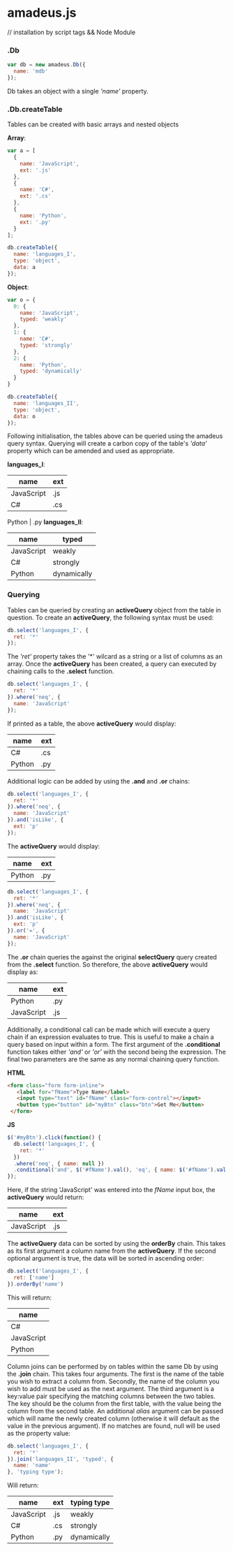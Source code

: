 # amadeus.js

// installation by script tags && Node Module

### .Db

  ```javascript
  var db = new amadeus.Db({
    name: 'mdb'
  });
  ```
  Db takes an object with a single *'name'* property.
  
### .Db.createTable

  Tables can be created with basic arrays and nested objects
  
  **Array**:
  
  ```javascript
  var a = [
    { 
      name: 'JavaScript',
      ext: '.js'
    },
    { 
      name: 'C#',
      ext: '.cs'
    },
    { 
      name: 'Python',
      ext: '.py'
    }
  ];
  
  db.createTable({
    name: 'languages_I',
    type: 'object',
    data: a
  });
  ```
  
  **Object**:
  
  ```javascript
  var o = {
    0: {
      name: 'JavaScript',
      typed: 'weakly'
    },
    1: {
      name: 'C#',
      typed: 'strongly'
    },
    2: {
      name: 'Python',
      typed: 'dynamically'
    }
  }
  
  db.createTable({
    name: 'languages_II',
    type: 'object',
    data: o
  });
  ```
  
  Following initialisation, the tables above can be queried using the amadeus query syntax. Querying will create a carbon copy of the table's *'data'* property which can be amended and used as appropriate.
  
  **languages_I**:
  
  name | ext
  ----- | -----
  JavaScript | .js
  C# | .cs

  Python | .py
 **languages_II**:
  
  name | typed
  ----- | -----
  JavaScript | weakly
  C# | strongly
  Python | dynamically

### Querying

  Tables can be queried by creating an **activeQuery** object from the table in question. To create an **activeQuery**, the following syntax must be used:
  
  ```javascript
  db.select('languages_I', {
    ret: '*'
  });
  ```
  
  The *'ret'* property takes the '\*' wilcard as a string or a list of columns as an array. Once the **activeQuery** has been created, a query can executed by chaining calls to the **.select** function.
  
  ```javascript
  db.select('languages_I', {
    ret: '*'
  }).where('neq', {
    name: 'JavaScript'
  });
  ```
  
  If printed as a table, the above **activeQuery** would display:
  
  name | ext
  ----- | -----
  C# | .cs
  Python | .py
  
  Additional logic can be added by using the **.and** and **.or** chains:
  
  ```javascript
  db.select('languages_I', {
    ret: '*'
  }).where('neq', {
    name: 'JavaScript'
  }).and('isLike', {
    ext: 'p'
  });
  ```
  The **activeQuery** would display:
  
  name | ext
  ----- | -----
  Python | .py

  ```javascript
  db.select('languages_I', {
    ret: '*'
  }).where('neq', {
    name: 'JavaScript'
  }).and('isLike', {
    ext: 'p'
  }).or('=', {
    name: 'JavaScript'
  });
  ```
  
  The **.or** chain queries the against the original **selectQuery** query created from the **.select** function. So therefore, the above **activeQuery** would display as: 
  
  name | ext
  ----- | -----
  Python | .py
  JavaScript | .js

  Additionally, a conditional call can be made which will execute a query chain if an expression evaluates to true. This is useful to make a chain a query based on input within a form. The first argument of the **.conditional** function takes either *'and'* or *'or'* with the second being the expression. The final two parameters are the same as any normal chaining query function.
  
  **HTML**
   ```html
  <form class="form form-inline">
	  <label for="fName">Type Name</label>
	  <input type="text" id="fName" class="form-control"></input>
	  <button type="button" id="myBtn" class="btn">Get Me</button>
	</form>
  ```
  **JS**
  ```javascript
  $('#myBtn').click(function() {
    db.select('languages_I', {
      ret: '*'
    })
    .where('neq', { name: null })
    .conditional('and', $('#fName').val(), 'eq', { name: $('#fName').val() })
  });
  ```
  
  Here, if the string 'JavaScript' was entered into the *fName* input box, the **activeQuery** would return:
  
  name | ext
  ----- | -----
  JavaScript | .js
  
  The **activeQuery** data can be sorted by using the **orderBy** chain. This takes as its first argument a column name from the **activeQuery**. If the second optional argument is true, the data will be sorted in ascending order:
  
  ```javascript
  db.select('languages_I', {
    ret: ['name']
  }).orderBy('name')
  ```
  
  This will return:
  
  name | 
  ----- | 
  C# |
  JavaScript |
  Python |

 Column joins can be performed by on tables within the same Db by using the **.join** chain. This takes four arguments. The first is the name of the table you wish to extract a column from. Secondly, the name of the column you wish to add must be used as the next argument. The third argument is a key:value pair specifying the matching columns between the two tables. The key should be the column from the first table, with the value being the column from the second table. An additional *alias* argument can be passed which will name the newly created column (otherwise it will default as the value in the previous argument). If no matches are found, null will be used as the property value:
 
 ```javascript
 db.select('languages_I', {
   ret: '*'
 }).join('languages_II', 'typed', {
   name: 'name'
 }, 'typing type');
 ```
 
 Will return:
 
 name | ext | typing type
  ----- | ----- | ----
  JavaScript | .js | weakly
  C# | .cs | strongly	
  Python | .py | dynamically
